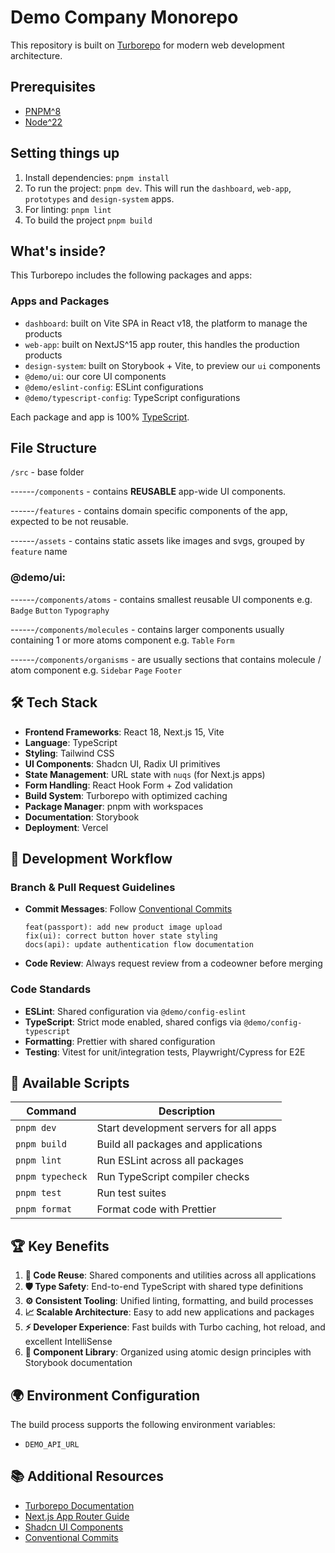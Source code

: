 # Demo Company Monorepo

This repository is built on [Turborepo](https://turbo.build/repo/docs) for modern web development architecture.

## Prerequisites

- [PNPM^8](https://pnpm.io/)
- [Node^22](https://nodejs.org/en/blog/release/v22.11.0)

## Setting things up

1. Install dependencies: `pnpm install`
2. To run the project: `pnpm dev`. This will run the `dashboard`, `web-app`, `prototypes` and `design-system` apps.
3. For linting: `pnpm lint`
4. To build the project `pnpm build`

## What's inside?

This Turborepo includes the following packages and apps:

### Apps and Packages

- `dashboard`: built on Vite SPA in React v18, the platform to manage the products
- `web-app`: built on NextJS^15 app router, this handles the production products
- `design-system`: built on Storybook + Vite, to preview our `ui` components
- `@demo/ui`: our core UI components
- `@demo/eslint-config`: ESLint configurations
- `@demo/typescript-config`: TypeScript configurations

Each package and app is 100% [TypeScript](https://www.typescriptlang.org/).

## File Structure

`/src` - base folder

------`/components` - contains **REUSABLE** app-wide UI components.

------`/features` - contains domain specific components of the app, expected to be not reusable.

------`/assets` - contains static assets like images and svgs, grouped by `feature` name

### @demo/ui:

------`/components/atoms` - contains smallest reusable UI components e.g. `Badge` `Button` `Typography`

------`/components/molecules` - contains larger components usually containing 1 or more atoms component e.g. `Table` `Form`

------`/components/organisms` - are usually sections that contains molecule / atom component e.g. `Sidebar` `Page` `Footer`

## 🛠️ Tech Stack

- **Frontend Frameworks**: React 18, Next.js 15, Vite
- **Language**: TypeScript
- **Styling**: Tailwind CSS
- **UI Components**: Shadcn UI, Radix UI primitives
- **State Management**: URL state with `nuqs` (for Next.js apps)
- **Form Handling**: React Hook Form + Zod validation
- **Build System**: Turborepo with optimized caching
- **Package Manager**: pnpm with workspaces
- **Documentation**: Storybook
- **Deployment**: Vercel

## 🔧 Development Workflow

### Branch & Pull Request Guidelines

- **Commit Messages**: Follow [Conventional Commits](https://www.conventionalcommits.org/)

  ```
  feat(passport): add new product image upload
  fix(ui): correct button hover state styling
  docs(api): update authentication flow documentation
  ```

- **Code Review**: Always request review from a codeowner before merging

### Code Standards

- **ESLint**: Shared configuration via `@demo/config-eslint`
- **TypeScript**: Strict mode enabled, shared configs via `@demo/config-typescript`
- **Formatting**: Prettier with shared configuration
- **Testing**: Vitest for unit/integration tests, Playwright/Cypress for E2E

## 🚦 Available Scripts

| Command          | Description                            |
| ---------------- | -------------------------------------- |
| `pnpm dev`       | Start development servers for all apps |
| `pnpm build`     | Build all packages and applications    |
| `pnpm lint`      | Run ESLint across all packages         |
| `pnpm typecheck` | Run TypeScript compiler checks         |
| `pnpm test`      | Run test suites                        |
| `pnpm format`    | Format code with Prettier              |

## 🏆 Key Benefits

1. **🔄 Code Reuse**: Shared components and utilities across all applications
2. **🛡️ Type Safety**: End-to-end TypeScript with shared type definitions
3. **⚙️ Consistent Tooling**: Unified linting, formatting, and build processes
4. **📈 Scalable Architecture**: Easy to add new applications and packages
5. **⚡ Developer Experience**: Fast builds with Turbo caching, hot reload, and excellent IntelliSense
6. **🧩 Component Library**: Organized using atomic design principles with Storybook documentation

## 🌍 Environment Configuration

The build process supports the following environment variables:

- `DEMO_API_URL`

## 📚 Additional Resources

- [Turborepo Documentation](https://turbo.build/repo/docs)
- [Next.js App Router Guide](https://nextjs.org/docs/app)
- [Shadcn UI Components](https://ui.shadcn.com/)
- [Conventional Commits](https://www.conventionalcommits.org/)
